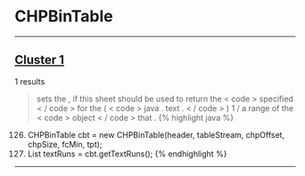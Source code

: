 # CHPBinTable

***

## [Cluster 1](./1)
1 results
> sets the , if this sheet should be used to return the < code > specified < / code > for the ( < code > java . text . < / code > ) 1 / a range of the < code > object < / code > that . 
{% highlight java %}
126. CHPBinTable cbt = new CHPBinTable(header, tableStream, chpOffset, chpSize, fcMin, tpt);
136. List textRuns = cbt.getTextRuns();
{% endhighlight %}

***

